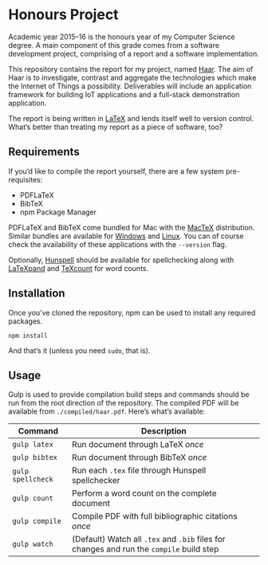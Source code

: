 # Honours Project
Academic year 2015–16 is the honours year of my Computer Science degree. A main component of this grade comes from a software development project, comprising of a report and a software implementation.

This repository contains the report for my project, named [Haar](https://en.wikipedia.org/wiki/Haar_(fog)). The aim of Haar is to investigate, contrast and aggregate the technologies which make the Internet of Things a possibility. Deliverables will include an application framework for building IoT applications and a full-stack demonstration application.

The report is being written in [LaTeX](https://www.latex-project.org/) and lends itself well to version control. What’s better than treating my report as a piece of software, too?

## Requirements
If you’d like to compile the report yourself, there are a few system pre-requisites:

- PDFLaTeX
- BibTeX
- npm Package Manager

PDFLaTeX and BibTeX come bundled for Mac with the [MacTeX](https://tug.org/mactex/) distribution. Similar bundles are available for [Windows](https://www.tug.org/protext/) and [Linux](https://www.tug.org/texlive/). You can of course check the availability of these applications with the `--version` flag.

Optionally, [Hunspell](http://hunspell.sourceforge.net/) should be available for spellchecking along with [LaTeXpand](https://www.ctan.org/pkg/latexpand) and [TeXcount](http://app.uio.no/ifi/texcount/) for word counts.

## Installation
Once you’ve cloned the repository, npm can be used to install any required packages.

```
npm install
```

And that’s it (unless you need `sudo`, that is).

## Usage
Gulp is used to provide compilation build steps and commands should be run from the root direction of the repository. The compiled PDF will be available from `./compiled/haar.pdf`. Here’s what’s available:

Command           | Description
------------------|------------
`gulp latex`      | Run document through LaTeX _once_
`gulp bibtex`     | Run document through BibTeX _once_
`gulp spellcheck` | Run each `.tex` file through Hunspell spellchecker
`gulp count`      | Perform a word count on the complete document
`gulp compile`    | Compile PDF with full bibliographic citations _once_
`gulp watch`      | (Default) Watch all `.tex` and `.bib` files for changes and run the `compile` build step
